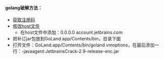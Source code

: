 
#### golang破解方法：
* [获取注册码](http://idea.lanyus.com/)
* [修改host文件](https://www.zhinin.com/jetbrains_goland-mac.html)
	* 在host文件中添加：0.0.0.0 account.jetbrains.com 
* 把补订jar包放到GoLand.app/Contents/bin，目录下面
* 打开文件：GoLand.app/Contents/bin/goland.vmoptions，在最后添加一行：-javaagent:JetbrainsCrack-2.9-release-enc.jar